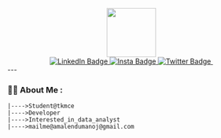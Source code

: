 <div id="header" align="center">
  <img src="https://media.giphy.com/media/M9gbBd9nbDrOTu1Mqx/giphy.gif" width="100"/>
</div>
<div id="badges" align="center">
  <a href="https://www.linkedin.com/in/sreerag-pt-96a0b4259">
    <img src="https://img.shields.io/badge/LinkedIn-blue?style=for-the-badge&logo=linkedin&logoColor=white" alt="LinkedIn Badge"/>
  </a>
  <a href="https://www.linkedin.com/in/sreerag-pt-96a0b4259">
    <img src="https://www.google.com/url?sa=i&url=https%3A%2F%2Fwww.pngwing.com%2Fen%2Ffree-png-bmenz&psig=AOvVaw0d3fqmdIlLojw32E5b0XuR&ust=1671193279777000&source=images&cd=vfe&ved=0CBAQjRxqFwoTCKC-gqHO-_sCFQAAAAAdAAAAABAE" alt="Insta Badge"/>
  </a>
  
  <a href="https://twitter.com/srgsreerag02">
    <img src="https://img.shields.io/badge/Twitter-blue?style=for-the-badge&logo=twitter&logoColor=white" alt="Twitter Badge"/>
  </a>
  <img src="https://komarev.com/ghpvc/?username=your-github-srgsreerag&style=flat-square&color=blue" alt=""/>
</div>
---

### :woman_technologist: About Me :
    |---->Student@tkmce
    |---->Developer
    |---->Interested_in_data_analyst
    |---->mailme@amalendumanoj@gmail.com
